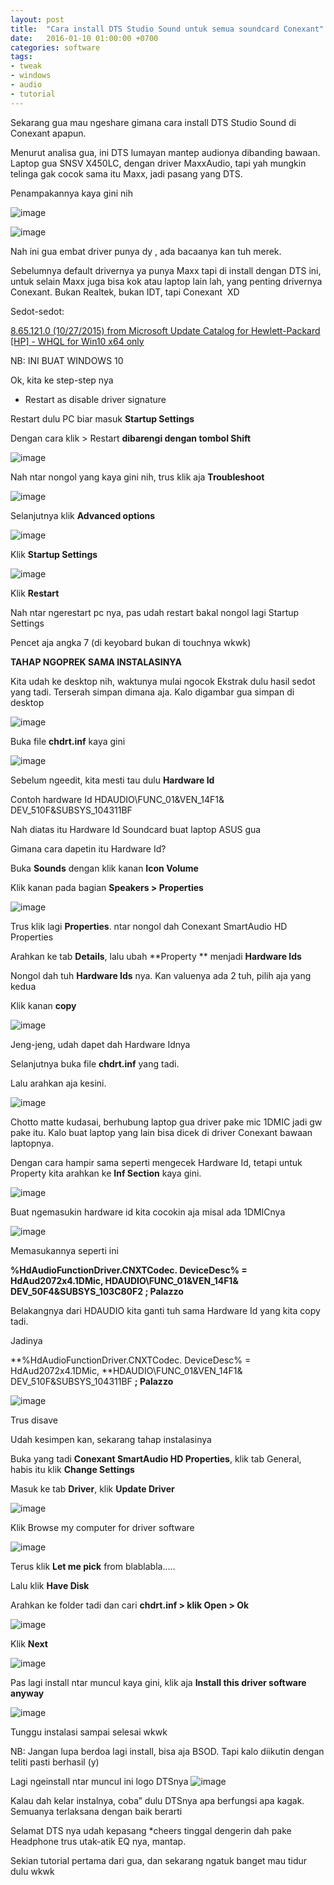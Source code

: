 ```yaml
---
layout: post
title:  "Cara install DTS Studio Sound untuk semua soundcard Conexant"
date:   2016-01-10 01:00:00 +0700
categories: software
tags:
- tweak
- windows
- audio
- tutorial
---
```





Sekarang gua mau ngeshare gimana cara install DTS Studio Sound di Conexant apapun.&nbsp;

Menurut analisa gua, ini DTS lumayan mantep audionya dibanding bawaan. Laptop gua <a title="ASUS">SNSV</a> X450LC, dengan driver MaxxAudio, tapi yah mungkin telinga gak cocok sama itu Maxx, jadi pasang yang DTS.


Penampakannya kaya gini nih

![image](https://36.media.tumblr.com/26ee42e9ced58bbc40640d700cc939a0/tumblr_inline_nxx2h9q9Vp1tyjkfb_540.png)

![image](https://41.media.tumblr.com/25ff6520c0026c954730d560d3b91035/tumblr_inline_nxx2pqCPOF1tyjkfb_540.png)

Nah ini gua embat driver punya <a title="hp">dy</a>&nbsp;, ada bacaanya kan tuh merek.

Sebelumnya default drivernya ya punya Maxx tapi di install dengan DTS ini, untuk selain Maxx juga bisa kok atau laptop lain lah, yang penting drivernya Conexant. Bukan Realtek, bukan IDT, tapi Conexant &nbsp;XD

Sedot-sedot:

[8.65.121.0 (10/27/2015) from Microsoft Update Catalog  for Hewlett-Packard [HP] - WHQL for Win10 x64 only](http://download.windowsupdate.com/c/msdownload/update/driver/drvs/2015/11/20798116_53d6a79ed8315eb0a90a4fc7b4751075b0362dd4.cab)

NB: INI BUAT WINDOWS 10

Ok, kita ke step-step nya

- Restart as disable driver signature 

Restart dulu PC biar masuk **Startup Settings**



Dengan cara klik > Restart **dibarengi dengan tombol Shift**

![image](https://41.media.tumblr.com/c3e4e96d8c1b1b266a9e46721e8ca7e1/tumblr_inline_nxx3kdgOHw1tyjkfb_540.png)

Nah ntar nongol yang kaya gini nih, trus klik aja **Troubleshoot**&nbsp;

![image](https://40.media.tumblr.com/88a641b9bd9cb00cb7e8610f5a19d3be/tumblr_inline_nxx3pcqISa1tyjkfb_540.png)

Selanjutnya klik **Advanced options**



![image](https://41.media.tumblr.com/3f992c4f33862d0ac08f5081ee275b50/tumblr_inline_nxx3ylZGUl1tyjkfb_540.png)

Klik **Startup Settings**

![image](https://41.media.tumblr.com/643f232be0fa3f1a19f4f311d4153f6e/tumblr_inline_nxx449l0071tyjkfb_540.png)

Klik **Restart**

Nah ntar ngerestart pc nya, pas udah restart bakal nongol lagi Startup Settings

Pencet aja angka 7 (di keyobard bukan di touchnya wkwk)

**TAHAP NGOPREK SAMA INSTALASINYA**

Kita udah ke desktop nih, waktunya mulai ngocok
Ekstrak dulu hasil sedot yang tadi. Terserah simpan dimana aja. Kalo digambar gua simpan di desktop

![image](https://40.media.tumblr.com/4aa43cfed1e08017775bd73959c59c90/tumblr_inline_nxx4p1yW2e1tyjkfb_540.png)

Buka file **chdrt.inf** kaya gini

![image](https://41.media.tumblr.com/9027400b41e568d2539fe3e9356741a8/tumblr_inline_nxx4uwxRCe1tyjkfb_540.png)

Sebelum ngeedit, kita mesti tau dulu **Hardware Id**

Contoh hardware Id
HDAUDIO\FUNC_01&amp;VEN_14F1&amp;
DEV_510F&amp;SUBSYS_104311BF

Nah diatas itu Hardware Id Soundcard buat laptop ASUS gua

Gimana cara dapetin itu Hardware Id?

Buka **Sounds** dengan klik kanan **Icon Volume**

Klik kanan pada bagian **Speakers &gt; Properties**

![image](https://41.media.tumblr.com/472d6845d98b615dc49b5666f49105cf/tumblr_inline_nxx52hgW171tyjkfb_540.png)

Trus klik lagi **Properties**. ntar nongol dah Conexant SmartAudio HD Properties

Arahkan ke tab **Details**, lalu ubah **Property ** menjadi **Hardware Ids**

Nongol dah tuh **Hardware Ids**&nbsp;nya. Kan valuenya ada 2 tuh, pilih aja yang kedua

Klik kanan **copy&nbsp;**

![image](https://40.media.tumblr.com/591a3c14a60d6d29fc71b400ae94fc73/tumblr_inline_nxx5a0p99n1tyjkfb_540.png)

Jeng-jeng, udah dapet dah Hardware Idnya

Selanjutnya buka file **chdrt.inf** yang tadi.

Lalu arahkan aja kesini.

![image](https://41.media.tumblr.com/a7e163d7402ad2f1b68a440d37ad1bf9/tumblr_inline_nxx5eikaGB1tyjkfb_540.png)

Chotto matte kudasai, berhubung laptop gua driver pake mic 1DMIC jadi gw pake itu. Kalo buat laptop yang lain bisa dicek di driver Conexant bawaan laptopnya.

Dengan cara hampir sama seperti mengecek Hardware Id, tetapi untuk Property kita arahkan ke **Inf Section** kaya gini.

![image](https://36.media.tumblr.com/1722e66a5ebd70ba43b6511174c11095/tumblr_inline_nxx5sv5VEY1tyjkfb_540.png)

Buat ngemasukin hardware id kita cocokin aja misal ada 1DMICnya

![image](https://40.media.tumblr.com/66f82d1143d658dedccdd882e067cb21/tumblr_inline_nxx5x6dUIF1tyjkfb_540.png)

Memasukannya seperti ini

**%HdAudioFunctionDriver.CNXTCodec.
DeviceDesc% = HdAud2072x4.1DMic, 
HDAUDIO\FUNC_01&amp;VEN_14F1&amp;
DEV_50F4&amp;SUBSYS_103C80F2 ; Palazzo**

Belakangnya dari HDAUDIO kita ganti tuh sama Hardware Id yang kita copy tadi.

Jadinya

**%HdAudioFunctionDriver.CNXTCodec.
DeviceDesc% = HdAud2072x4.1DMic, 
**HDAUDIO\FUNC_01&amp;VEN_14F1&amp;
DEV_510F&amp;SUBSYS_104311BF **; Palazzo**

![image](https://41.media.tumblr.com/68b1a5e731a38cea83f81077ddd48de1/tumblr_inline_nxx62wL2Vy1tyjkfb_540.png)

Trus disave

Udah kesimpen kan, sekarang tahap instalasinya

Buka yang tadi **Conexant SmartAudio HD Properties**, klik tab General, habis itu klik **Change Settings**

Masuk ke tab **Driver**, klik **Update Driver**

![image](https://40.media.tumblr.com/01bc97f48499412426fa6e00a0e34dc5/tumblr_inline_nxx67h5CFg1tyjkfb_540.png)

Klik Browse my computer for driver software

![image](https://41.media.tumblr.com/badbc3112a468bcb86e19514e850ad9b/tumblr_inline_nxx68yEDuf1tyjkfb_540.png)

Terus klik **Let me pick** from blablabla.....

Lalu klik **Have Disk**

Arahkan ke folder tadi dan cari **chdrt.inf &gt; klik Open &gt; Ok**

![image](https://40.media.tumblr.com/6fad6d1f72523cf9a47864f2a3fc44ad/tumblr_inline_nxx6cwRSus1tyjkfb_540.png)

Klik **Next**

![image](https://36.media.tumblr.com/6e065ecfa8e64f223027665db942cb96/tumblr_inline_nxx6e36gjt1tyjkfb_540.png)

Pas lagi install ntar muncul kaya gini, klik aja **Install this driver software anyway**

![image](https://41.media.tumblr.com/d0e47997bd51669001222f97bc7fd0ae/tumblr_inline_nxx6fnavSr1tyjkfb_540.png)

Tunggu instalasi sampai selesai wkwk

NB: Jangan lupa berdoa lagi install, bisa aja BSOD. Tapi kalo diikutin dengan teliti pasti berhasil (y)

Lagi ngeinstall ntar muncul ini logo DTSnya ![image](https://40.media.tumblr.com/c8204b54e72e6721291dcffc52748042/tumblr_inline_nxx6k8okRT1tyjkfb_540.png)

Kalau dah kelar instalnya, coba” dulu DTSnya apa berfungsi apa kagak.
Semuanya terlaksana dengan baik berarti

Selamat DTS nya udah kepasang *cheers tinggal dengerin dah pake Headphone trus utak-atik EQ nya, mantap.

Sekian tutorial pertama dari gua, dan sekarang ngatuk banget mau tidur dulu wkwk


